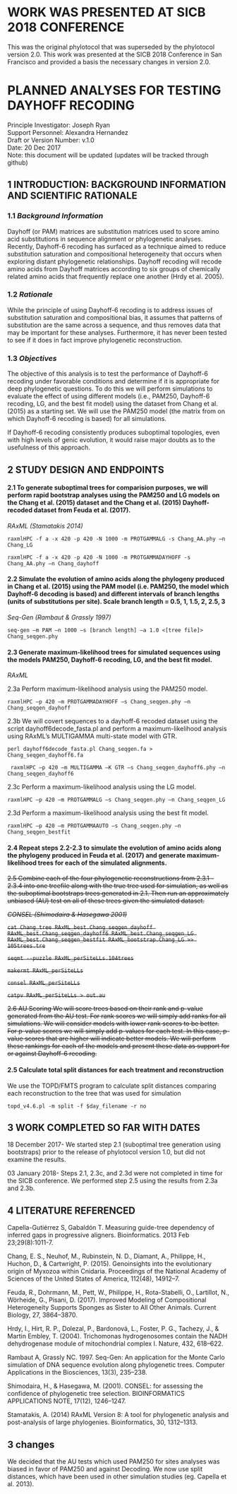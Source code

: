 # WORK WAS PRESENTED AT SICB 2018 CONFERENCE
This was the original phylotocol that was superseded by the phylotocol version 2.0. This work was presented at the SICB 2018 Conference in San Francisco and provided a basis the necessary changes in version 2.0.

# PLANNED ANALYSES FOR TESTING DAYHOFF RECODING  
 Principle Investigator: Joseph Ryan <br />
 Support Personnel: Alexandra Hernandez <br />
 Draft or Version Number: v.1.0 <br />
 Date: 20 Dec 2017 <br />
 Note: this document will be updated (updates will be tracked through github)
 
## 1 INTRODUCTION: BACKGROUND INFORMATION AND SCIENTIFIC RATIONALE  

### 1.1 _Background Information_  
Dayhoff (or PAM) matrices are substitution matrices used to score amino acid substitutions in sequence alignment or phylogenetic analyses. Recently, Dayhoff-6 recoding has surfaced as a technique aimed to reduce substitution saturation and compositional heterogeneity that occurs when exploring distant phylogenetic relationships. Dayhoff recoding will recode amino acids from Dayhoff matrices according to six groups of chemically related amino acids that frequently replace one another (Hrdy et al. 2005).

### 1.2 _Rationale_ 
While the principle of using Dayhoff-6 recoding is to address issues of substitution saturation and compositional bias, it assumes that patterns of substitution are the same across a sequence, and thus removes data that may be important for these analyses. Furthermore, it has never been tested to see if it does in fact improve phylogenetic reconstruction.

### 1.3 _Objectives_ 
The objective of this analysis is to test the performance of Dayhoff-6 recoding under favorable conditions and determine if it is appropriate for deep phylogenetic questions. To do this we will perform simulations to evaluate the effect of using different models (i.e., PAM250, Dayhoff-6 recoding, LG, and the best fit model) using the dataset from Chang et al. (2015) as a starting set. We will use the PAM250 model (the matrix from on which Dayhoff-6 recoding is based) for all simulations.


If Dayhoff-6 recoding consistently produces suboptimal topologies, even with high levels of genic evolution, it would raise major doubts as to the usefulness of this approach.

## 2 STUDY DESIGN AND ENDPOINTS

#### 2.1 To generate suboptimal trees for comparision purposes, we will perform rapid bootstrap analyses using the PAM250 and LG models on the Chang et al. (2015) dataset and the Chang et al. (2015) Dayhoff-recoded dataset from Feuda et al. (2017).

_RAxML (Stamatakis 2014)_

```raxmlHPC -f a -x 420 -p 420 -N 1000 -m PROTGAMMALG -s Chang_AA.phy –n Chang_LG```

```raxmlHPC -f a -x 420 -p 420 -N 1000 -m PROTGAMMADAYHOFF -s Chang_AA.phy –n Chang_dayhoff```

#### 2.2 Simulate the evolution of amino acids along the phylogeny produced in Chang et al. (2015) using the PAM model (i.e. PAM250, the model which Dayhoff-6 decoding is based) and different intervals of branch lengths (units of substitutions per site). Scale branch length = 0.5, 1, 1.5, 2, 2.5, 3

_Seq-Gen (Rambaut & Grassly 1997)_

```seq-gen –m PAM –n 1000 –s [branch length] –a 1.0 <[tree file]> Chang_seqgen.phy```

#### 2.3 Generate maximum-likelihood trees for simulated sequences using the models PAM250, Dayhoff-6 recoding, LG, and the best fit model. 

_RAxML_

2.3a Perform maximum-likelihood analysis using the PAM250 model.

```raxmlHPC –p 420 –m PROTGAMMADAYHOFF –s Chang_seqgen.phy –n Chang_seqgen_dayhoff```

2.3b We will covert sequences to a dayhoff-6 recoded dataset using the script dayhoff6decode_fasta.pl and perform a maximum-likelihood analysis using RAxML’s MULTIGAMMA multi-state model with GTR.

```perl dayhoff6decode_fasta.pl Chang_seqgen.fa > Chang_seqgen_dayhoff6.fa```

``` raxmlHPC –p 420 –m MULTIGAMMA –K GTR –s Chang_seqgen_dayhoff6.phy –n Chang_seqgen_dayhoff6```

2.3c Perform a maximum-likelihood analysis using the LG model.

```raxmlHPC –p 420 –m PROTGAMMALG –s Chang_seqgen.phy –n Chang_seqgen_LG```

2.3d Perform a maximum-likelihood analysis using the best fit model.

```raxmlHPC –p 420 –m PROTGAMMAAUTO –s Chang_seqgen.phy –n Chang_seqgen_bestfit```

#### 2.4 Repeat steps 2.2-2.3 to simulate the evolution of amino acids along the phylogeny produced in Feuda et al. (2017) and generate maximum-likelihood trees for each of the simulated alignments.

~~2.5 Combine each of the four phylogenetic reconstructions from 2.3.1 - 2.3.4 into one treefile along with the true tree used for simulation, as well as the suboptimal bootstraps trees generated in 2.1. Then run an approximately unbiased (AU) test on all of these trees given the simulated dataset.~~

~~_CONSEL (Shimodaira & Hasegawa 2001)_~~

~~```cat Chang_tree RAxML_best.Chang_seqgen_dayhoff RAxML_best.Chang_seqgen_dayhoff6 RAxML_best.Chang_seqgen_LG RAxML_best.Chang_seqgen_bestfit RAxML_bootstrap.Chang_LG >> 105trees.tre```~~

~~```seqmt --puzzle RAxML_perSiteLLs.104trees```~~

~~```makermt RAxML_perSiteLLs```~~

~~```consel RAxML_perSiteLLs```~~

~~```catpv RAxML_perSiteLLs > out.au```~~

~~2.6 AU Scoring
We will score trees based on their rank and p-value generated from the AU test. For rank scores we will simply add ranks for all simulations. We will consider models with lower rank scores to be better. For p-value scores we will simply add p-values for each test. In this case, p-value scores that are higher will indicate better models. We will perform these rankings for each of the models and present these data as support for or against Dayhoff-6 recoding.~~

#### 2.5 Calculate total split distances for each treatment and reconstruction
We use the TOPD/FMTS program to calculate split distances comparing each reconstruction to the tree that was used for simulation

```topd_v4.6.pl -m split -f $day_filename -r no```

## 3 WORK COMPLETED SO FAR WITH DATES 
18 December 2017- We started step 2.1 (suboptimal tree generation using bootstraps) prior to the release of phylotocol version 1.0, but did not examine the results. 

03 January 2018- Steps 2.1, 2.3c, and 2.3d were not completed in time for the SICB conference. We performed step 2.5 using the results from 2.3a and 2.3b. 

## 4 LITERATURE REFERENCED  
Capella-Gutiérrez S, Gabaldón T. Measuring guide-tree dependency of inferred gaps in progressive aligners. Bioinformatics. 2013 Feb 23;29(8):1011-7.

Chang, E. S., Neuhof, M., Rubinstein, N. D., Diamant, A., Philippe, H., Huchon, D., & Cartwright, P. (2015). Genoinsights into the evolutionary origin of Myxozoa within Cnidaria. Proceedings of the National Academy of Sciences of the United States of America, 112(48), 14912–7. 

Feuda, R., Dohrmann, M., Pett, W., Philippe, H., Rota-Stabelli, O., Lartillot, N., Wörheide, G., Pisani, D. (2017). Improved Modeling of Compositional Heterogeneity Supports Sponges as Sister to All Other Animals. Current Biology, 27, 3864–3870.

Hrdy, I., Hirt, R. P., Dolezal, P., Bardonová, L., Foster, P. G., Tachezy, J., & Martin Embley, T. (2004). Trichomonas hydrogenosomes contain the NADH dehydrogenase module of mitochondrial complex I. Nature, 432, 618–622.

Rambaut A, Grassly NC. 1997. Seq-Gen: An application for the Monte Carlo simulation of DNA sequence evolution along phylogenetic trees. Computer Applications in the Biosciences, 13(3), 235–238.

Shimodaira, H., & Hasegawa, M. (2001). CONSEL: for assessing the confidence of phylogenetic tree selection. BIOINFORMATICS APPLICATIONS NOTE, 17(12), 1246–1247.

Stamatakis, A. (2014) RAxML Version 8: A tool for phylogenetic analysis and post-analysis of large phylogenies. Bioinformatics, 30, 1312–1313.

## 3 changes

We decided that the AU tests which used PAM250 for sites analyses was biased in favor of PAM250 and against Decoding.  We now use split distances, which have been used in other simulation studies (eg. Capella et al. 2013).


